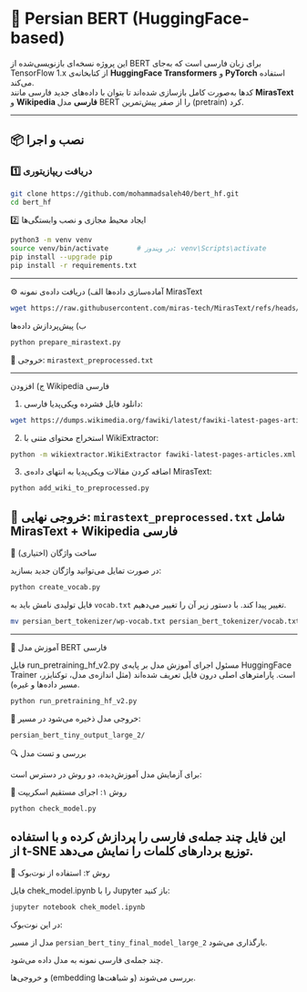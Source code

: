 # 🧠 Persian BERT (HuggingFace-based)

این پروژه نسخه‌ای بازنویسی‌شده از BERT برای زبان فارسی است که به‌جای TensorFlow 1.x از کتابخانه‌ی **HuggingFace Transformers** و **PyTorch** استفاده می‌کند.  
کدها به‌صورت کامل بازسازی شده‌اند تا بتوان با داده‌های جدید فارسی مانند **MirasText** و **Wikipedia فارسی** مدل BERT را از صفر پیش‌تمرین (pretrain) کرد.

---

## 📦 نصب و اجرا

### 1️⃣ دریافت ریپازیتوری
```bash
git clone https://github.com/mohammadsaleh40/bert_hf.git
cd bert_hf
```
2️⃣ ایجاد محیط مجازی و نصب وابستگی‌ها

```bash
python3 -m venv venv
source venv/bin/activate       # در ویندوز: venv\Scripts\activate
pip install --upgrade pip
pip install -r requirements.txt
```
---
⚙️ آماده‌سازی داده‌ها
الف) دریافت داده‌ی نمونه MirasText
```bash
wget https://raw.githubusercontent.com/miras-tech/MirasText/refs/heads/master/MirasText/MirasText_sample.txt -O MirasText_sample.txt
```
ب) پیش‌پردازش داده‌ها
```bash
python prepare_mirastext.py
```
📄 خروجی: `mirastext_preprocessed.txt`

---
ج) افزودن Wikipedia فارسی
1. دانلود فایل فشرده ویکی‌پدیا فارسی:
```bash
wget https://dumps.wikimedia.org/fawiki/latest/fawiki-latest-pages-articles.xml.bz2
```
2. استخراج محتوای متنی با WikiExtractor:
```bash
python -m wikiextractor.WikiExtractor fawiki-latest-pages-articles.xml.bz2 -o fawiki-latest-pages-articles
```
3. اضافه کردن مقالات ویکی‌پدیا به انتهای داده‌ی MirasText:
```bash
python add_wiki_to_preprocessed.py
```
📄 خروجی نهایی: `mirastext_preprocessed.txt` شامل MirasText + Wikipedia فارسی
---
🧰 ساخت واژگان (اختیاری)

در صورت تمایل می‌توانید واژگان جدید بسازید:
```bash
python create_vocab.py
```
فایل تولیدی نامش باید به `vocab.txt` تغییر پیدا کند. با دستور زیر آن را تغییر می‌دهیم.

```bash
mv persian_bert_tokenizer/wp-vocab.txt persian_bert_tokenizer/vocab.txt
```
---
🚀 آموزش مدل BERT فارسی

فایل run_pretraining_hf_v2.py مسئول اجرای آموزش مدل بر پایه‌ی HuggingFace Trainer است.
پارامترهای اصلی درون فایل تعریف شده‌اند (مثل اندازه‌ی مدل، توکنایزر، مسیر داده‌ها و غیره).
```bash
python run_pretraining_hf_v2.py
```
📂 خروجی مدل ذخیره می‌شود در مسیر:
```bash
persian_bert_tiny_output_large_2/
```
🔍 بررسی و تست مدل

برای آزمایش مدل آموزش‌دیده، دو روش در دسترس است:

🔹 روش ۱: اجرای مستقیم اسکریپت
```bash
python check_model.py
```
این فایل چند جمله‌ی فارسی را پردازش کرده و با استفاده از t-SNE توزیع بردارهای کلمات را نمایش می‌دهد.
---

🔹 روش ۲: استفاده از نوت‌بوک

فایل chek_model.ipynb را با Jupyter باز کنید:
```bash
jupyter notebook chek_model.ipynb
```
در این نوت‌بوک:

مدل از مسیر `persian_bert_tiny_final_model_large_2` بارگذاری می‌شود.

چند جمله‌ی فارسی نمونه به مدل داده می‌شود.

و خروجی‌ها (embedding و شباهت‌ها) بررسی می‌شوند.